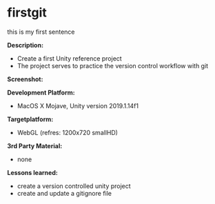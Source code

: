 # firstgit

this is my first sentence

**Description:**

- Create a first Unity reference project
- The project serves to practice the version control workflow with git


**Screenshot:** 



**Development Platform:**

- MacOS X Mojave, Unity version 2019.1.14f1


**Targetplatform:**

- WebGL (refres: 1200x720 smallHD)


**3rd Party Material:**

- none


**Lessons learned:**

- create a version controlled unity project
- create and update a gitignore file
